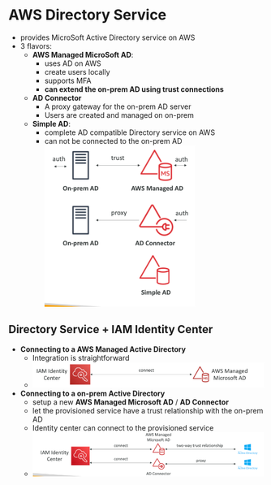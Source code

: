 
# AWS Directory Service

- provides MicroSoft Active Directory service on AWS
- 3 flavors:
	- **AWS Managed MicroSoft AD**: 
		- uses AD on AWS
		- create users locally
		- supports MFA
		- **can extend the on-prem AD using trust connections**
	- **AD Connector**
		- A proxy gateway for the on-prem AD server
		- Users are created and managed on on-prem
	- **Simple AD**:
		- complete AD compatible Directory service on AWS
		- can not be connected to the on-prem AD
![image1](../../img/Pasted_image_20240515164857.png)


## Directory Service + IAM Identity Center

- **Connecting to a AWS Managed Active Directory**
	- Integration is straightforward
	- ![image1](../../img/Pasted_image_20240426175426.png)
- **Connecting to a on-prem Active Directory**
	- setup a new **AWS Managed Microsoft AD** / **AD Connector**
	- let the provisioned service have a trust relationship with the on-prem AD
	- Identity center can connect to the provisioned service
	- ![image2](../../img/Pasted_image_20240515165058.png)
